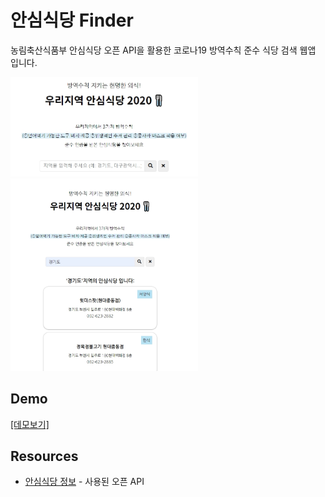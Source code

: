 # 안심식당 Finder
농림축산식품부 안심식당 오픈 API을 활용한 코로나19 방역수칙 준수 식당 검색 웹앱 입니다.

<p float="left">
  <img src="images/restaurantmain.jpg" alt="maindemo" width="300"/>
  <img src="images/restaurant.jpg" alt="maindemo" width="300"/>
</p>

## Demo
<a href="https://eungyeongcha.github.io/safe-restaurant-finder/">[데모보기]</a>

## Resources
* [안심식당 정보](https://data.mafra.go.kr/opendata/data/indexOpenDataDetail.do?data_id=20200713000000001391&service_ty=&filter_ty=G&sort_id=regist_dt&s_data_nm=&cl_code=&instt_id=&shareYn=) - 사용된 오픈 API


